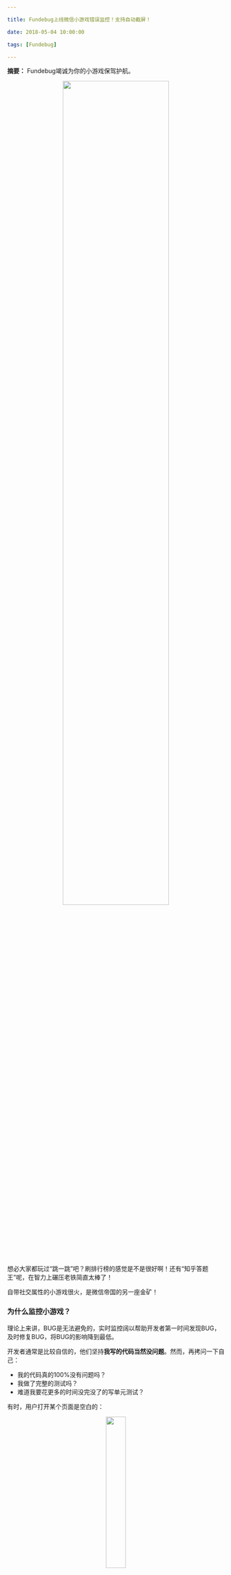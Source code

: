 ```yaml
---

title: Fundebug上线微信小游戏错误监控！支持自动截屏！

date: 2018-05-04 10:00:00

tags: [Fundebug]

---
```


**摘要：** Fundebug竭诚为你的小游戏保驾护航。


<!-- more -->

<div style="text-align: center;">
<img style="width:70%;" src="fundebug-support-wechat-game/game.png" />
</div>

想必大家都玩过“跳一跳”吧？刷排行榜的感觉是不是很好啊！还有“知乎答题王”呢，在智力上碾压老铁简直太棒了！

自带社交属性的小游戏很火，是微信帝国的另一座金矿！

### 为什么监控小游戏？

理论上来讲，BUG是无法避免的，实时监控阔以帮助开发者第一时间发现BUG，及时修复BUG，将BUG的影响降到最低。

开发者通常是比较自信的，他们坚持**我写的代码当然没问题**。然而，再拷问一下自己：

- 我的代码真的100%没有问题吗？
- 我做了完整的测试吗？
- 难道我要花更多的时间没完没了的写单元测试？

有时，用户打开某个页面是空白的：

<div style="text-align: center;">
<img style="width:30%;" src="fundebug-support-wechat-game/empty.png" />
</div>

然后，用户转身离开了:(

**那么问题在哪？**

- 小游戏在用户的手机上出错了，可是开发者完全不知道啊；
- 当有用户反馈问题的时候，其实意味着更多用户已经被坑了，他们属于沉默的大多数；
- 知道出问题了，然而开发者没有任何出错信息，无从下手啊；

### 为什么是Fundebug？

- 两行代码搞定;
- 小游戏在用户的手机上出错了，Fundebug第一时间通过邮件提醒开发者；
- Fundebug提供详细的出错信息和强大的错误管理面板，帮助开发者快速解决错误；
- 划重点，**支持出错页面自动截屏！**让开发者直观感受BUG的效果和严重性；
- 仅收集出错信息，保护用户隐私，收集systemInfo和userInfo需要开发者进行配置;

### 如何使用Fundebug?

##### 1. 下载Fundebug微信小游戏插件<a href="https://wegame.fundebug.cn/fundebug.0.1.0.min.js" download>fundebug.0.1.0.min.js</a>

##### 2. 在`game.js`中引入并配置`apikey`:

```js
var fundebug = require('./libs/fundebug.0.1.0.min.js')
fundebug.init({
  apikey: "1639285d4a984765bbb4d2f9162d367dde6ad07b615dd4b12573b71fd0066833"
});
```

##### 3. 将[https://wegame.fundebug.net](https://wegame.fundebug.net)添加到**request合法域名**

具体步骤请查看[Fundebug文档](https://docs.fundebug.com/notifier/wegame/)
